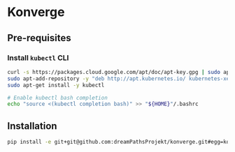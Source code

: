 # Konverge

## Pre-requisites

### Install `kubectl` CLI

```Bash
curl -s https://packages.cloud.google.com/apt/doc/apt-key.gpg | sudo apt-key add -
sudo apt-add-repository -y "deb http://apt.kubernetes.io/ kubernetes-xenial main"
sudo apt-get install -y kubectl

# Enable kubectl bash completion
echo "source <(kubectl completion bash)" >> "${HOME}"/.bashrc
```

## Installation

```Bash
pip install -e git+git@github.com:dreamPathsProjekt/konverge.git#egg=konverge
```